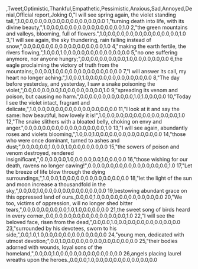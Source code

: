,Tweet,Optimistic,Thankful,Empathetic,Pessimistic,Anxious,Sad,Annoyed,Denial,Official report,Joking
0,"I will see spring again, the violet standing tall,",1.0,0.0,0.0,0.0,0.0,0.0,0.0,0.0,0.0,0.0
1,"turning death into life, with its divine beauty,",1.0,0.0,0.0,0.0,0.0,0.0,0.0,0.0,0.0,1.0
2,"the green mountains and valleys, blooming, full of flowers.",1.0,0.0,0.0,0.0,0.0,0.0,0.0,0.0,0.0,1.0
3,"I will see again, the sky thundering, rain falling instead of snow,",0.0,0.0,0.0,0.0,0.0,0.0,0.0,0.0,0.0,1.0
4,"making the earth fertile, the rivers flowing,",1.0,0.0,1.0,0.0,0.0,0.0,0.0,0.0,0.0,0.0
5,"no one suffering anymore, nor anyone hungry;",0.0,0.0,0.0,0.0,0.0,1.0,0.0,0.0,0.0,0.0
6,the eagle proclaiming the victory of truth from the mountains;,0.0,0.0,1.0,0.0,0.0,0.0,0.0,0.0,0.0,0.0
7,"I will answer its call, my heart no longer aching.",1.0,0.0,1.0,0.0,0.0,0.0,0.0,0.0,0.0,0.0
8,"The day before yesterday, and yesterday, I saw a snake poisoning the violet,",0.0,0.0,0.0,0.0,1.0,0.0,0.0,0.0,0.0,1.0
9,"spreading its venom and poison, but causing no harm.",0.0,0.0,0.0,0.0,0.0,0.0,1.0,1.0,0.0,0.0
10,"Today I see the violet intact, fragrant and delicate,",1.0,0.0,0.0,0.0,0.0,0.0,0.0,0.0,0.0,0.0
11,"I look at it and say the same: how beautiful, how lovely it is!",1.0,0.0,0.0,0.0,0.0,0.0,0.0,0.0,0.0,1.0
12,"The snake slithers with a bloated belly, choking on envy and anger.",0.0,0.0,0.0,0.0,0.0,0.0,0.0,0.0,0.0,1.0
13,"I will see again, abundantly roses and violets blooming,",1.0,0.0,1.0,0.0,0.0,0.0,0.0,0.0,0.0,0.0
14,"those who were once dominant, turned to ashes and dust;",0.0,0.0,0.0,1.0,0.0,1.0,0.0,0.0,0.0,0.0
15,"the sowers of poison and venom destroyed, rendered insignificant,",0.0,0.0,0.0,1.0,0.0,0.0,0.0,1.0,0.0,0.0
16,"those wishing for our death, ravens no longer cawing!",0.0,0.0,0.0,0.0,0.0,0.0,0.0,0.0,0.0,1.0
17,"Let the breeze of life blow through the dying surroundings,",1.0,0.0,1.0,0.0,0.0,0.0,0.0,0.0,0.0,0.0
18,"let the light of the sun and moon increase a thousandfold in the sky,",0.0,0.0,1.0,0.0,0.0,0.0,0.0,0.0,0.0,0.0
19,bestowing abundant grace on this oppressed land of ours.,0.0,0.0,1.0,0.0,0.0,0.0,0.0,0.0,0.0,0.0
20,"We too, victims of oppression, will no longer shed bitter tears,",0.0,0.0,0.0,0.0,0.0,1.0,1.0,0.0,0.0,0.0
21,the sweet song of birds heard in every corner.,0.0,0.0,0.0,0.0,0.0,0.0,0.0,0.0,0.0,1.0
22,"I will see the beloved face, risen from the dead,",0.0,0.0,1.0,0.0,0.0,0.0,0.0,0.0,0.0,0.0
23,"surrounded by his devotees, sworn to his side,",0.0,1.0,1.0,0.0,0.0,0.0,0.0,0.0,0.0,0.0
24,"young men, dedicated with utmost devotion;",0.0,1.0,0.0,0.0,0.0,0.0,0.0,0.0,0.0,0.0
25,"their bodies adorned with wounds, loyal sons of the homeland,",0.0,0.0,1.0,0.0,0.0,0.0,0.0,0.0,0.0,0.0
26,angels placing laurel wreaths upon the heroes.,0.0,0.0,1.0,0.0,0.0,0.0,0.0,0.0,0.0,0.0
